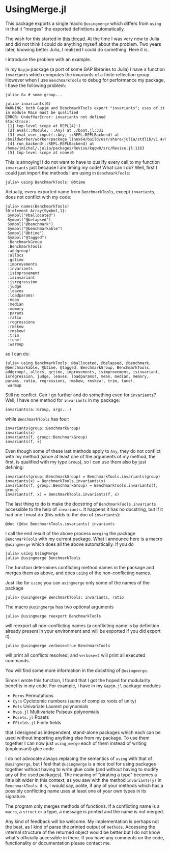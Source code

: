 # UsingMerge.jl

This  package exports  a single  macro `@usingmerge`  which differs from
`using` in that it "merges" the exported definitions automatically.

The wish for this started in
[this thread](https://discourse.julialang.org/t/function-name-conflict-adl-function-merging/10335/7).
At  the time I was very new to Julia  and did not think I could do anything
myself about the problem. Two years later, knowing better Julia, I realized
I could do something. Here it is.

I introduce the problem with an example.

In  my `Gapjm`  package (a  port of  some GAP  libraries to Julia) I have a
function  `invariants` which computes the invariants of a finite reflection
group.  However when  I use  `BenchmarkTools` to  debug for  performance my
package, I have the following problem:

```
julia> G= # some group...

julia> invariants(G)
WARNING: both Gapjm and BenchmarkTools export "invariants"; uses of it in module Main must be qualified
ERROR: UndefVarError: invariants not defined
Stacktrace:
 [1] top-level scope at REPL[4]:1
 [2] eval(::Module, ::Any) at ./boot.jl:331
 [3] eval_user_input(::Any, ::REPL.REPLBackend) at /buildworker/worker/package_linux64/build/usr/share/julia/stdlib/v1.4/REPL/src/REPL.jl:86
 [4] run_backend(::REPL.REPLBackend) at /home/jmichel/.julia/packages/Revise/kqqw8/src/Revise.jl:1163
 [5] top-level scope at none:0
```

This  is  annoying!  I  do  not  want  to  have to qualify every call to my
function  `invariants` just  because I  am timing  my code!  What can I do?
Well, first I could just import the methods I am using in `BenchmarkTools`:

```
julia> using BenchmarkTools: @btime
```
Actually,  every exported name  from `BenchmarkTools`, except `invariants`,
does not conflict with my code:

```
julia> names(BenchmarkTools)
30-element Array{Symbol,1}:
 Symbol("@ballocated")
 Symbol("@belapsed")
 Symbol("@benchmark")
 Symbol("@benchmarkable")
 Symbol("@btime")
 Symbol("@tagged")
 :BenchmarkGroup
 :BenchmarkTools
 :addgroup!
 :allocs
 :gctime
 :improvements
 :invariants
 :isimprovement
 :isinvariant
 :isregression
 :judge
 :leaves
 :loadparams!
 :mean
 :median
 :memory
 :params
 :ratio
 :regressions
 :rmskew
 :rmskew!
 :trim
 :tune!
 :warmup
```

so I can do:

```
julia> using BenchmarkTools: @ballocated, @belapsed, @benchmark, @benchmarkable, @btime, @tagged, BenchmarkGroup, BenchmarkTools, addgroup!, allocs, gctime, improvements, isimprovement, isinvariant, isregression, judge, leaves, loadparams!, mean, median, memory, params, ratio, regressions, rmskew, rmskew!, trim, tune!,
 warmup
```

Still no conflict. Can I go further and do something even for `invariants`?
Well, I have one method for `invariants` in my package:

```
invariants(a::Group, args...)
```
while `BenchmarkTools` has four:

```
invariants(group::BenchmarkGroup)
invariants(x)
invariants(f, group::BenchmarkGroup)
invariants(f, x)
```
Even though some of these last methods apply to `Any`, they do not conflict
with  my method  (since at  least one  of the  arguments of  my method, the
first,  is qualified with my type `Group`), so  I can use them also by just
defining:

```
invariants(group::BenchmarkGroup) = BenchmarkTools.invariants(group)
invariants(x) = BenchmarkTools.invariants(x)
invariants(f, group::BenchmarkGroup) = BenchmarkTools.invariants(f, group)
invariants(f, x) = BenchmarkTools.invariants(f, x)
```

The  last thing to do is  make the docstring of `BenchmarkTools.invariants`
accessible to the help of `invariants`. It happens it has no docstring, but
if it had one I must do (this *adds* to the doc of `invariants`):

```
@doc (@doc BenchmarkTools.invariants) invariants
```

I  call  the  end  result  of  the  above  process  `merging`  the  package
`BenchmarkTools`  with  my  current  package.  What  I  announce  here is a
macro  `@usingmerge`  which  does  all  the  above automatically. If you do

```
julia> using UsingMerge
julia> @usingmerge BenchmarkTools
```

The  function determines conflicting method names in the package and merges
them as above, and does `using` of the non-conflicting names.

Just like for `using` you can `usingmerge` only some of the names of the
package

```
julia> @usingmerge BenchmarkTools: invariants, ratio
```

The macro `@usingmerge` has two optional arguments

```
julia> @usingmerge reexport BenchmarkTools
```
will   reexport  all  non-conflicting  names  (a  conflicting  name  is  by
definition  already present in your environment and will be exported if you
did export it).

```
julia> @usingmerge verbose=true BenchmarkTools
```

will  print all conflicts resolved, and `verbose=2` will print all executed
commands.  

You will find some more information in the docstring of `@usingmerge`.

Since  I wrote this function,  I found that I  got the hoped for modularity
benefits in my code. For example, I have in my `Gapjm.jl` package modules

  - `Perms`      Permutations
  - `Cycs`       Cyclotomic numbers (sums of complex roots of unity)
  - `Pols`       Univariate Laurent polynomials
  - `Mvps.jl`    Multivariate Puiseux polynomials
  - `Posets.jl`  Posets
  - `FFields.jl` Finite fields

that I designed as independent, stand-alone packages which each can be used
without importing anything else from my package. To use them together I can
now  just `using_merge` each  of them instead  of writing (unpleasant) glue
code.

I  do not advocate always  replacing the semantics of  `using` with that of
`@usingmerge`,  but  I  feel  that  `@usingmerge`  is a nice tool for using
packages  together without having to write glue code (and without having to
modify  any of the used packages). The meaning of "pirating a type" becomes
a   little  bit  wider  in  this  context,  as  you  saw  with  the  method
`invariants(y)`  in `BenchmarkTools`: it is, I would say, polite, if any of
your  methods which has  a possibly conflicting  name uses at  least one of
your own types in its signature.

The  program only merges methods  of functions. If a  conflicting name is a
`macro`,  a `struct` or  a type, a  message is printed  and the name is not
merged.

Any  kind of feedback will be welcome. My implementation is perhaps not the
best,  as I kind  of parse the  printed output of  `methods`. Accessing the
internal structure of the returned object would be better but I do not know
what's  officially accessible  in there.  If you  have any  comments on the
code, functionality or documentation please contact me.
